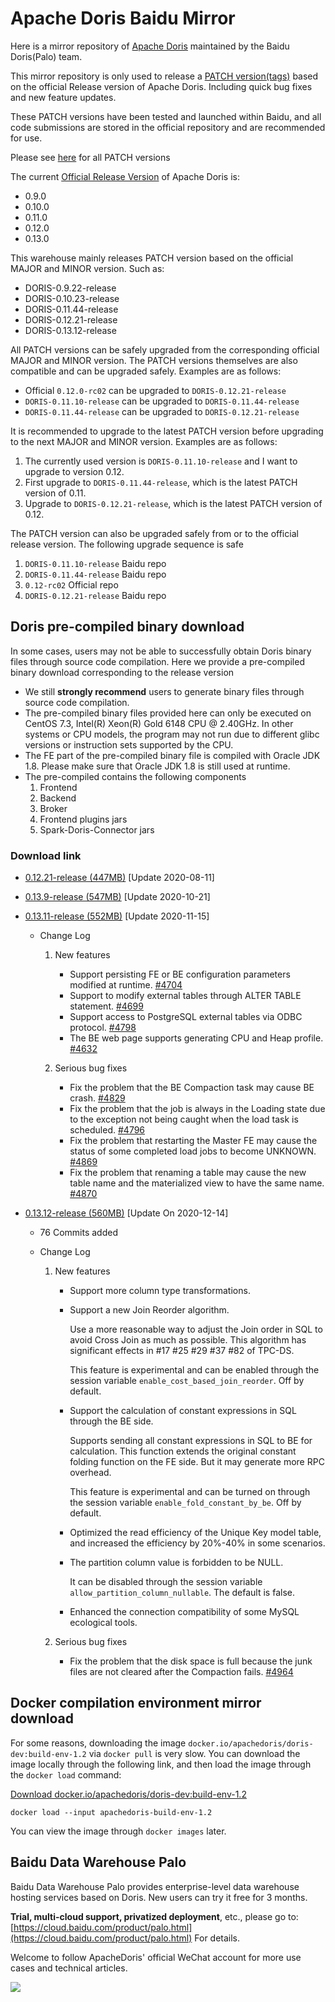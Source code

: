 # Apache Doris Baidu Mirror

Here is a mirror repository of [Apache Doris](https://github.com/apache/incubator-doris) maintained by the Baidu Doris(Palo) team.

This mirror repository is only used to release a [PATCH version(tags)](https://semver.org/) based on the official Release version of Apache Doris. Including quick bug fixes and new feature updates.

These PATCH versions have been tested and launched within Baidu, and all code submissions are stored in the official repository and are recommended for use.

Please see [here](https://github.com/baidu-doris/incubator-doris/tags) for all PATCH versions

The current [Official Release Version](https://github.com/apache/incubator-doris/tags) of Apache Doris is:

* 0.9.0
* 0.10.0
* 0.11.0
* 0.12.0
* 0.13.0

This warehouse mainly releases PATCH version based on the official MAJOR and MINOR version. Such as:

* DORIS-0.9.22-release
* DORIS-0.10.23-release
* DORIS-0.11.44-release
* DORIS-0.12.21-release
* DORIS-0.13.12-release

All PATCH versions can be safely upgraded from the corresponding official MAJOR and MINOR version. The PATCH versions themselves are also compatible and can be upgraded safely. Examples are as follows:

* Official `0.12.0-rc02` can be upgraded to `DORIS-0.12.21-release`
* `DORIS-0.11.10-release` can be upgraded to `DORIS-0.11.44-release`
* `DORIS-0.11.44-release` can be upgraded to `DORIS-0.12.21-release`

It is recommended to upgrade to the latest PATCH version before upgrading to the next MAJOR and MINOR version. Examples are as follows:

1. The currently used version is `DORIS-0.11.10-release` and I want to upgrade to version 0.12.
2. First upgrade to `DORIS-0.11.44-release`, which is the latest PATCH version of 0.11.
3. Upgrade to `DORIS-0.12.21-release`, which is the latest PATCH version of 0.12.

The PATCH version can also be upgraded safely from or to the official release version. The following upgrade sequence is safe

1. `DORIS-0.11.10-release` Baidu repo
2. `DORIS-0.11.44-release` Baidu repo
3. `0.12-rc02` Official repo
4. `DORIS-0.12.21-release` Baidu repo

## Doris pre-compiled binary download

In some cases, users may not be able to successfully obtain Doris binary files through source code compilation. Here we provide a pre-compiled binary download corresponding to the release version

* We still **strongly recommend** users to generate binary files through source code compilation.
* The pre-compiled binary files provided here can only be executed on CentOS 7.3, Intel(R) Xeon(R) Gold 6148 CPU @ 2.40GHz. In other systems or CPU models, the program may not run due to different glibc versions or instruction sets supported by the CPU.
* The FE part of the pre-compiled binary file is compiled with Oracle JDK 1.8. Please make sure that Oracle JDK 1.8 is still used at runtime.
* The pre-compiled contains the following components
    1. Frontend
    2. Backend
    3. Broker
    4. Frontend plugins jars
    5. Spark-Doris-Connector jars

### Download link

* [0.12.21-release (447MB)](https://palo-cloud-repo-bd.bd.bcebos.com/baidu-doris-release/DORIS-0.12.21-release.tar.gz) [Update 2020-08-11]
* [0.13.9-release (547MB)](https://palo-cloud-repo-bd.bd.bcebos.com/baidu-doris-release/DORIS-0.13.9-release.tar.gz) [Update 2020-10-21]
* [0.13.11-release (552MB)](https://palo-cloud-repo-bd.bd.bcebos.com/baidu-doris-release/DORIS-0.13.11-release.tar.gz) [Update 2020-11-15]

    * Change Log

        1. New features

            * Support persisting FE or BE configuration parameters modified at runtime. [#4704](https://github.com/apache/incubator-doris/pull/4704)
            * Support to modify external tables through ALTER TABLE statement. [#4699](https://github.com/apache/incubator-doris/pull/4699)
            * Support access to PostgreSQL external tables via ODBC protocol. [#4798](https://github.com/apache/incubator-doris/pull/4798)
            * The BE web page supports generating CPU and Heap profile. [#4632](https://github.com/apache/incubator-doris/pull/4632)

        2. Serious bug fixes

            * Fix the problem that the BE Compaction task may cause BE crash. [#4829](https://github.com/apache/incubator-doris/pull/4829)
            * Fix the problem that the job is always in the Loading state due to the exception not being caught when the load task is scheduled. [#4796](https://github.com/apache/incubator-doris/pull/4796)
            * Fix the problem that restarting the Master FE may cause the status of some completed load jobs to become UNKNOWN. [#4869](https://github.com/apache/incubator-doris/pull/4869)
            * Fix the problem that renaming a table may cause the new table name and the materialized view to have the same name. [#4870](https://github.com/apache/incubator-doris/pull/4870)

* [0.13.12-release (560MB)](https://palo-cloud-repo-bd.bd.bcebos.com/baidu-doris-release/DORIS-0.13.12-release.tar.gz) [Update On 2020-12-14]

    * 76 Commits added
    * Change Log

        1. New features

            * Support more column type transformations.
            * Support a new Join Reorder algorithm.

                Use a more reasonable way to adjust the Join order in SQL to avoid Cross Join as much as possible. This algorithm has significant effects in #17 #25 #29 #37 #82 of TPC-DS.

                This feature is experimental and can be enabled through the session variable `enable_cost_based_join_reorder`. Off by default.

            * Support the calculation of constant expressions in SQL through the BE side.

                Supports sending all constant expressions in SQL to BE for calculation. This function extends the original constant folding function on the FE side. But it may generate more RPC overhead.

                This feature is experimental and can be turned on through the session variable `enable_fold_constant_by_be`. Off by default.

            * Optimized the read efficiency of the Unique Key model table, and increased the efficiency by 20%-40% in some scenarios.

            * The partition column value is forbidden to be NULL.

                It can be disabled through the session variable `allow_partition_column_nullable`. The default is false.

            * Enhanced the connection compatibility of some MySQL ecological tools.

        2. Serious bug fixes

            * Fix the problem that the disk space is full because the junk files are not cleared after the Compaction fails. [#4964](https://github.com/apache/incubator-doris/pull/4964)

## Docker compilation environment mirror download

For some reasons, downloading the image `docker.io/apachedoris/doris-dev:build-env-1.2` via `docker pull` is very slow. You can download the image locally through the following link, and then load the image through the `docker load` command:

[Download docker.io/apachedoris/doris-dev:build-env-1.2](https://palo-cloud-repo-bd.bd.bcebos.com/baidu-doris-release/apachedoris-build-env-1.2 )

`docker load --input apachedoris-build-env-1.2`

You can view the image through `docker images` later.

## Baidu Data Warehouse Palo

Baidu Data Warehouse Palo provides enterprise-level data warehouse hosting services based on Doris. New users can try it free for 3 months.

**Trial, multi-cloud support, privatized deployment**, etc., please go to: [https://cloud.baidu.com/product/palo.html](https://cloud.baidu.com/product/palo.html) For details.

Welcome to follow ApacheDoris' official WeChat account for more use cases and technical articles.

![](https://github.com/baidu-doris/incubator-doris/blob/master/docs/resources/doris-wechat.jpg)
